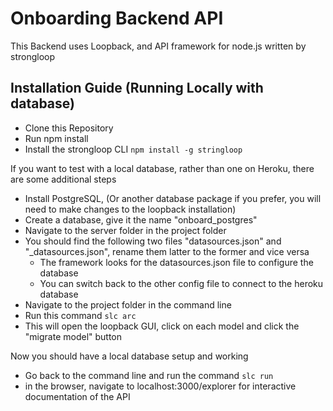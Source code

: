 # Onboarding Backend API

This Backend uses Loopback, and API framework for node.js written by strongloop

## Installation Guide (Running Locally with database)
- Clone this Repository
- Run npm install
- Install the strongloop CLI ``` npm install -g stringloop ```


If you want to test with a local database, rather than one on Heroku, there are some additional steps
- Install PostgreSQL, (Or another database package if you prefer, you will need to make changes to the loopback installation)
- Create a database, give it the name "onboard_postgres"
- Navigate to the server folder in the project folder
- You should find the following two files "datasources.json" and "_datasources.json", rename them latter to the former and vice versa
	- The framework looks for the datasources.json file to configure the database
	- You can switch back to the other config file to connect to the heroku database
- Navigate to the project folder in the command line
- Run this command ``` slc arc ```
- This will open the loopback GUI, click on each model and click the "migrate model" button

Now you should have a local database setup and working
- Go back to the command line and run the command ``` slc run ```
- in the browser, navigate to localhost:3000/explorer for interactive documentation of the API

